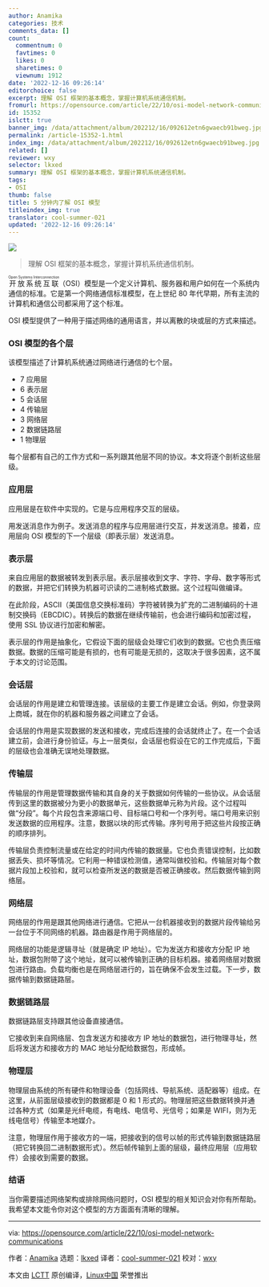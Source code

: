 ```yaml
---
author: Anamika
categories: 技术
comments_data: []
count:
  commentnum: 0
  favtimes: 0
  likes: 0
  sharetimes: 0
  viewnum: 1912
date: '2022-12-16 09:26:14'
editorchoice: false
excerpt: 理解 OSI 框架的基本概念，掌握计算机系统通信机制。
fromurl: https://opensource.com/article/22/10/osi-model-network-communications
id: 15352
islctt: true
banner_img: /data/attachment/album/202212/16/092612etn6gwaecb91bweg.jpg
permalink: /article-15352-1.html
index_img: /data/attachment/album/202212/16/092612etn6gwaecb91bweg.jpg.thumb.jpg
related: []
reviewer: wxy
selector: lkxed
summary: 理解 OSI 框架的基本概念，掌握计算机系统通信机制。
tags:
- OSI
thumb: false
title: 5 分钟内了解 OSI 模型
titleindex_img: true
translator: cool-summer-021
updated: '2022-12-16 09:26:14'
---
```


![](/data/attachment/album/202212/16/092612etn6gwaecb91bweg.jpg)



> 
> 理解 OSI 框架的基本概念，掌握计算机系统通信机制。
> 
> 
> 


<ruby> 开放系统互联 <rt>  Open Systems Interconnection </rt></ruby>（OSI）模型是一个定义计算机、服务器和用户如何在一个系统内通信的标准。它是第一个网络通信标准模型，在上世纪 80 年代早期，所有主流的计算机和通信公司都采用了这个标准。


OSI 模型提供了一种用于描述网络的通用语言，并以离散的块或层的方式来描述。


### OSI 模型的各个层


该模型描述了计算机系统通过网络进行通信的七个层。


* 7 应用层
* 6 表示层
* 5 会话层
* 4 传输层
* 3 网络层
* 2 数据链路层
* 1 物理层


每个层都有自己的工作方式和一系列跟其他层不同的协议。本文将逐个剖析这些层级。


### 应用层


应用层是在软件中实现的。它是与应用程序交互的层级。


用发送消息作为例子。发送消息的程序与应用层进行交互，并发送消息。接着，应用层向 OSI 模型的下一个层级（即表示层）发送消息。


### 表示层


来自应用层的数据被转发到表示层。表示层接收到文字、字符、字母、数字等形式的数据，并把它们转换为机器可识读的二进制格式数据。这个过程叫做编译。


在此阶段，ASCII（美国信息交换标准码）字符被转换为扩充的二进制编码的十进制交换码（EBCDIC）。转换后的数据在继续传输前，也会进行编码和加密过程，使用 SSL 协议进行加密和解密。


表示层的作用是抽象化，它假设下面的层级会处理它们收到的数据。它也负责压缩数据。数据的压缩可能是有损的，也有可能是无损的，这取决于很多因素，这不属于本文的讨论范围。


### 会话层


会话层的作用是建立和管理连接。该层级的主要工作是建立会话。例如，你登录网上商城，就在你的机器和服务器之间建立了会话。


会话层的作用是实现数据的发送和接收，完成后连接的会话就终止了。在一个会话建立前，会进行身份验证。与上一层类似，会话层也假设在它的工作完成后，下面的层级也会准确无误地处理数据。


### 传输层


传输层的作用是管理数据传输和其自身的关于数据如何传输的一些协议。从会话层传到这里的数据被分为更小的数据单元，这些数据单元称为片段。这个过程叫做“分段”。每个片段包含来源端口号、目标端口号和一个序列号。端口号用来识别发送数据的应用程序。注意，数据以块的形式传输。序列号用于把这些片段按正确的顺序排列。


传输层负责控制流量或在给定的时间内传输的数据量。它也负责错误控制，比如数据丢失、损坏等情况。它利用一种错误检测值，通常叫做校验和。传输层对每个数据片段加上校验和，就可以检查所发送的数据是否被正确接收。然后数据传输到网络层。


### 网络层


网络层的作用是跟其他网络进行通信。它把从一台机器接收到的数据片段传输给另一台位于不同网络的机器。路由器是作用于网络层的。


网络层的功能是逻辑寻址（就是确定 IP 地址）。它为发送方和接收方分配 IP 地址，数据包附带了这个地址，就可以被传输到正确的目标机器。接着网络层对数据包进行路由。负载均衡也是在网络层进行的，旨在确保不会发生过载。下一步，数据传输到数据链路层。


### 数据链路层


数据链路层支持跟其他设备直接通信。


它接收到来自网络层、包含发送方和接收方 IP 地址的数据包，进行物理寻址，然后将发送方和接收方的 MAC 地址分配给数据包，形成帧。


### 物理层


物理层由系统的所有硬件和物理设备（包括网线、导航系统、适配器等）组成。在这里，从前面层级接收到的数据都是 0 和 1 形式的。物理层把这些数据转换并通过各种方式（如果是光纤电缆，有电线、电信号、光信号；如果是 WIFI，则为无线电信号）传输至本地媒介。


注意，物理层作用于接收方的一端，把接收到的信号以帧的形式传输到数据链路层（把它转换回二进制数据形式）。然后帧传输到上面的层级，最终应用层（应用软件）会接收到需要的数据。


### 结语


当你需要描述网络架构或排除网络问题时，OSI 模型的相关知识会对你有所帮助。我希望本文能令你对这个模型的方方面面有清晰的理解。




---


via: <https://opensource.com/article/22/10/osi-model-network-communications>


作者：[Anamika](https://opensource.com/users/anamika) 选题：[lkxed](https://github.com/lkxed) 译者：[cool-summer-021](https://github.com/cool-summer-021) 校对：[wxy](https://github.com/wxy)


本文由 [LCTT](https://github.com/LCTT/TranslateProject) 原创编译，[Linux中国](https://linux.cn/) 荣誉推出
